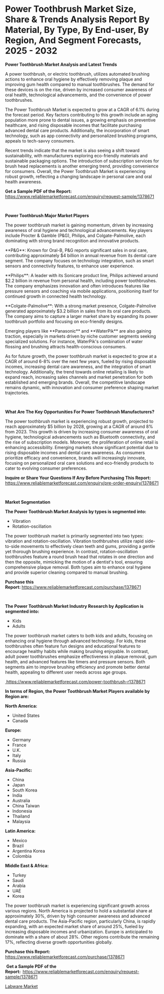 <p><h1>Power Toothbrush Market Size, Share & Trends Analysis Report By Material, By Type, By End-user, By Region, And Segment Forecasts, 2025 - 2032</h1></p><p><strong>Power Toothbrush Market Analysis and Latest Trends</strong></p>
<p><p>A power toothbrush, or electric toothbrush, utilizes automated brushing actions to enhance oral hygiene by effectively removing plaque and improving gum health compared to manual toothbrushes. The demand for these devices is on the rise, driven by increased consumer awareness of oral health, technological advancements, and the convenience of power toothbrushes.</p><p>The Power Toothbrush Market is expected to grow at a CAGR of 6.1% during the forecast period. Key factors contributing to this growth include an aging population more prone to dental issues, a growing emphasis on preventive healthcare, and rising disposable incomes that facilitate purchasing advanced dental care products. Additionally, the incorporation of smart technology, such as app connectivity and personalized brushing programs, appeals to tech-savvy consumers.</p><p>Recent trends indicate that the market is also seeing a shift toward sustainability, with manufacturers exploring eco-friendly materials and sustainable packaging options. The introduction of subscription services for brush head replacements is another emerging trend, providing convenience for consumers. Overall, the Power Toothbrush Market is experiencing robust growth, reflecting a changing landscape in personal care and oral health awareness.</p></p>
<p><strong>Get a Sample PDF of the Report:&nbsp;</strong> <a href="https://www.reliablemarketforecast.com/enquiry/request-sample/1378671?utm_campaign=3512&utm_medium=2&utm_source=Github&utm_content=ia&utm_term=04042025&utm_id=power-toothbrush">https://www.reliablemarketforecast.com/enquiry/request-sample/1378671</a></p>
<p>&nbsp;</p>
<p><strong>Power Toothbrush Major Market Players</strong></p>
<p><p>The power toothbrush market is gaining momentum, driven by increasing awareness of oral hygiene and technological advancements. Key players include Procter & Gamble (P&G), Philips, and Colgate-Palmolive, each dominating with strong brand recognition and innovative products.</p><p>**P&G**: Known for Oral-B, P&G reports significant sales in oral care, contributing approximately $4 billion in annual revenue from its dental care segment. The company focuses on technology integration, such as smart sensors and connectivity features, to enhance user experience.</p><p>**Philips**: A leader with its Sonicare product line, Philips achieved around $2.2 billion in revenue from personal health, including power toothbrushes. The company emphasizes innovation and often introduces features like pressure sensors and coaching via mobile applications, positioning itself for continued growth in connected health technology.</p><p>**Colgate-Palmolive**: With a strong market presence, Colgate-Palmolive generated approximately $3.2 billion in sales from its oral care products. The company aims to capture a larger market share by expanding its power toothbrush portfolio and focusing on eco-friendly designs.</p><p>Emerging players like **Panasonic** and **WaterPik** are also gaining traction, especially in markets driven by niche customer segments seeking specialized solutions. For instance, WaterPik's combination of water flossing and brushing attracts health-conscious consumers.</p><p>As for future growth, the power toothbrush market is expected to grow at a CAGR of around 6-8% over the next few years, fueled by rising disposable incomes, increasing dental care awareness, and the integration of smart technology. Additionally, the trend towards online retailing is likely to expand reach, increasing sales channels and market penetration for both established and emerging brands. Overall, the competitive landscape remains dynamic, with innovation and consumer preference shaping market trajectories.</p></p>
<p>&nbsp;</p>
<p><strong>What Are The Key Opportunities For Power Toothbrush Manufacturers?</strong></p>
<p><p>The power toothbrush market is experiencing robust growth, projected to reach approximately $5 billion by 2028, growing at a CAGR of around 8% from 2023. This growth is driven by increasing consumer awareness of oral hygiene, technological advancements such as Bluetooth connectivity, and the rise of subscription models. Moreover, the proliferation of online retail is enhancing accessibility. Emerging markets show significant potential due to rising disposable incomes and dental care awareness. As consumers prioritize efficacy and convenience, brands will increasingly innovate, focusing on personalized oral care solutions and eco-friendly products to cater to evolving consumer preferences.</p></p>
<p><strong>Inquire or Share Your Questions If Any Before Purchasing This Report:</strong> <a href="https://www.reliablemarketforecast.com/enquiry/pre-order-enquiry/1378671?utm_campaign=3512&utm_medium=2&utm_source=Github&utm_content=ia&utm_term=04042025&utm_id=power-toothbrush">https://www.reliablemarketforecast.com/enquiry/pre-order-enquiry/1378671</a></p>
<p>&nbsp;</p>
<p><strong>Market Segmentation</strong></p>
<p><strong>The Power Toothbrush Market Analysis by types is segmented into:</strong></p>
<p><ul><li>Vibration</li><li>Rotation-oscillation</li></ul></p>
<p><p>The power toothbrush market is primarily segmented into two types: vibration and rotation-oscillation. Vibration toothbrushes utilize rapid side-to-side movements to effectively clean teeth and gums, providing a gentle yet thorough brushing experience. In contrast, rotation-oscillation toothbrushes feature a round brush head that rotates in one direction and then the opposite, mimicking the motion of a dentist's tool, ensuring comprehensive plaque removal. Both types aim to enhance oral hygiene and provide superior cleaning compared to manual brushing.</p></p>
<p><strong>Purchase this Report:&nbsp;</strong><a href="https://www.reliablemarketforecast.com/purchase/1378671?utm_campaign=3512&utm_medium=2&utm_source=Github&utm_content=ia&utm_term=04042025&utm_id=power-toothbrush">https://www.reliablemarketforecast.com/purchase/1378671</a></p>
<p>&nbsp;</p>
<p><strong>The Power Toothbrush Market Industry Research by Application is segmented into:</strong></p>
<p><ul><li>Kids</li><li>Adults</li></ul></p>
<p><p>The power toothbrush market caters to both kids and adults, focusing on enhancing oral hygiene through advanced technology. For kids, these toothbrushes often feature fun designs and educational features to encourage healthy habits while making brushing enjoyable. In contrast, adult power toothbrushes emphasize effectiveness in plaque removal, gum health, and advanced features like timers and pressure sensors. Both segments aim to improve brushing efficiency and promote better dental health, appealing to different user needs across age groups.</p></p>
<p><a href="https://www.reliablemarketforecast.com/power-toothbrush-r1378671?utm_campaign=3512&utm_medium=2&utm_source=Github&utm_content=ia&utm_term=04042025&utm_id=power-toothbrush">&nbsp;https://www.reliablemarketforecast.com/power-toothbrush-r1378671</a></p>
<p><strong>In terms of Region, the Power Toothbrush Market Players available by Region are:</strong></p>
<p>
    <p> <strong> North America: </strong>
        <ul>
            <li>United States</li>
            <li>Canada</li>
        </ul>
        </p> 
    <p> <strong> Europe: </strong>
        <ul>
            <li>Germany</li>
            <li>France</li>
            <li>U.K.</li>
            <li>Italy</li>
            <li>Russia</li>
        </ul>
        </p> 
    <p> <strong> Asia-Pacific: </strong>
        <ul>
            <li>China</li>
            <li>Japan</li>
            <li>South Korea</li>
            <li>India</li>
            <li>Australia</li>
            <li>China Taiwan</li>
            <li>Indonesia</li>
            <li>Thailand</li>
            <li>Malaysia</li>
        </ul>
        </p> 
    <p> <strong> Latin America: </strong>
        <ul>
            <li>Mexico</li>
            <li>Brazil</li>
            <li>Argentina Korea</li>
            <li>Colombia</li>
        </ul>
        </p> 
    <p> <strong> Middle East & Africa: </strong>
        <ul>
            <li>Turkey</li>
            <li>Saudi</li>
            <li>Arabia</li>
            <li>UAE</li>
            <li>Korea</li>
        </ul>
    </p>
    </p>
<p><p>The power toothbrush market is experiencing significant growth across various regions. North America is projected to hold a substantial share at approximately 30%, driven by high consumer awareness and advanced dental care products. The Asia-Pacific region, particularly China, is rapidly expanding, with an expected market share of around 25%, fueled by increasing disposable incomes and urbanization. Europe is anticipated to dominate with a share of about 28%. Other regions contribute the remaining 17%, reflecting diverse growth opportunities globally.</p></p>
<p><strong>Purchase this Report: </strong><a href="https://www.reliablemarketforecast.com/purchase/1378671?utm_campaign=3512&utm_medium=2&utm_source=Github&utm_content=ia&utm_term=04042025&utm_id=power-toothbrush">https://www.reliablemarketforecast.com/purchase/1378671</a></p>
<p>&nbsp;<strong>Get a Sample PDF of the Report:&nbsp;&nbsp;</strong><a href="https://www.reliablemarketforecast.com/enquiry/request-sample/1378671?utm_campaign=3512&utm_medium=2&utm_source=Github&utm_content=ia&utm_term=04042025&utm_id=power-toothbrush">https://www.reliablemarketforecast.com/enquiry/request-sample/1378671</a></p>
<p><strong></strong></p>
<p><p><a href="https://github.com/haimamuirev8/Market-Research-Report-List-1/blob/main/labware-market.md?utm_campaign=3512&utm_medium=2&utm_source=Github&utm_content=ia&utm_term=04042025&utm_id=power-toothbrush">Labware Market</a></p></p>